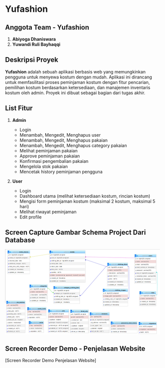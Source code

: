 # **Yufashion**

## Anggota Team - Yufashion
1. **Abiyoga Dhaniswara**  
2. **Yuwandi Ruli Bayhaqqi**  

## Deskripsi Proyek
**Yufashion** adalah sebuah aplikasi berbasis web yang memungkinkan pengguna untuk menyewa kostum dengan mudah. Aplikasi ini dirancang untuk memfasilitasi proses peminjaman kostum dengan fitur pencarian, pemilihan kostum berdasarkan ketersediaan, dan manajemen inventaris kostum oleh admin. Proyek ini dibuat sebagai bagian dari tugas akhir.

## List Fitur

1. **Admin**
   - Login
   - Menambah, Mengedit, Menghapus user
   - Menambah, Mengedit, Menghapus pakaian
   - Menambah, Mengedit, Menghapus category pakaian
   - Melihat peminjaman pakaian
   - Approve peminjaman pakaian
   - Konfirmasi pengembalian pakaian
   - Mengelola stok pakaian
   - Mencetak history peminjaman pengguna

2. **User**
   - Login
   - Dashboard utama (melihat ketersediaan kostum, rincian kostum)
   - Mengisi form peminjaman kostum (maksimal 2 kostum, maksimal 5 hari)
   - Melihat riwayat peminjaman
   - Edit profile

## Screen Capture Gambar Schema Project Dari Database
![image](images/DB_Schema.png)
## Screen Recorder Demo - Penjelasan Website
[Screen Recorder Demo Penjelasan Website]
